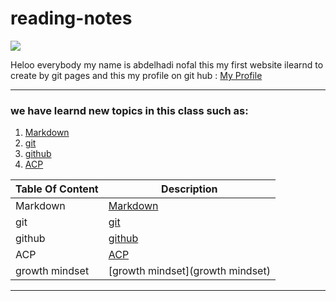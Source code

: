 # reading-notes

![](http://news.efinancialcareers.com/binaries/content/gallery/efinancial-careers/articles/2019/03/programmer.jpg)

 Heloo everybody my name is abdelhadi nofal this my first website 
 ilearnd to create by git pages and this my profile on git hub : [My Profile](https://github.com/abdelhadi-nofal)
 
 ***
 
### we have learnd new topics in this class such as:


1. [Markdown](Markdown)
2. [git](git) 
3. [github](github)
4. [ACP](ACP)  


| Table Of Content      | Description                |
| --------------------- | -----------                |
| Markdown              | [Markdown](Markdown)       |
| git                   | [git](git)                 |
| github                | [github](github)           |   
| ACP                   | [ACP](ACP)                 |
| growth mindset        | [growth mindset](growth mindset)                 |
***

